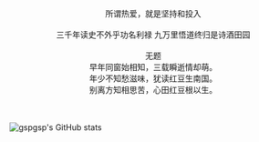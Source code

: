 <div align=center>
  所谓热爱，就是坚持和投入
  <br/>
  <br/>
  三千年读史不外乎功名利禄
  九万里悟道终归是诗酒田园
  <br/>
<br/>
无题
<br/>
早年同窗始相知，三载瞬逝情却萌。<br />
年少不知愁滋味，犹读红豆生南国。<br />
别离方知相思苦，心田红豆根以生。
</div>
<br/>
<br/>

![gspgsp's GitHub stats](https://github-readme-stats.vercel.app/api?username=gspgsp&show_icons=true)

